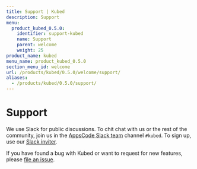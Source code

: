 ```yaml
---
title: Support | Kubed
description: Support
menu:
  product_kubed_0.5.0:
    identifier: support-kubed
    name: Support
    parent: welcome
    weight: 25
product_name: kubed
menu_name: product_kubed_0.5.0
section_menu_id: welcome
url: /products/kubed/0.5.0/welcome/support/
aliases:
  - /products/kubed/0.5.0/support/
---
```


# Support

We use Slack for public discussions. To chit chat with us or the rest of the community, join us in the [AppsCode Slack team](https://appscode.slack.com/messages/C6HSHCKBL/details/) channel `#kubed`. To sign up, use our [Slack inviter](https://slack.appscode.com/).

If you have found a bug with Kubed or want to request for new features, please [file an issue](https://github.com/appscode/kubed/issues/new).

